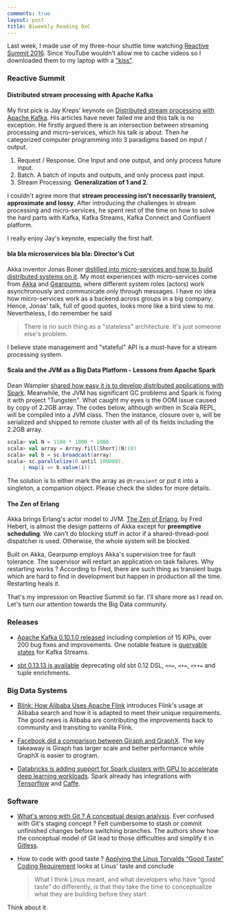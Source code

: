 ```yaml
---
comments: true
layout: post
title: Biweekly Reading 0xC
---
```



Last week, I made use of my three-hour shuttle time watching [Reactive Summit 2016](https://www.youtube.com/channel/UChUrUs_xAW2YiSV7iBWkzhw). Since YouTube wouldn't allow me to cache videos so I downloaded them to my laptop with a ["kiss"](https://www.kissyoutube.com/watch?v=DRK7WYNh6AA). 

### Reactive Summit

#### Distributed stream processing with Apache Kafka

My first pick is Jay Kreps' keynote on [Distributed stream processing with Apache Kafka](https://reactivesummit2016.sched.org/event/8B6K/distributed-stream-processing-with-apache-kafka). His articles have never failed me and this talk is no exception. He firstly argued there is an intersection between streaming processing and micro-services, which his talk is about. Then he categorized computer programming into 3 paradigms based on input / output.

  1. Request / Response. One Input and one output, and only process future input.
  2. Batch. A batch of inputs and outputs, and only process past input.
  3. Stream Processing. **Generalization of 1 and 2**. 

I couldn't agree more that **stream processing isn't necessarily transient, approximate and lossy**. After introducing the challenges in stream processing and micro-services, he spent rest of the time on how to solve the hard parts with Kafka, Kafka Streams, Kafka Connect and Confluent platform. 

I really enjoy Jay's keynote, especially the first half. 

#### bla bla microservices bla bla: Director’s Cut

Akka inventor Jonas Boner [distilled into micro-services and how to build distributed systems on it](https://reactivesummit2016.sched.org/event/7geD/bla-bla-microservices-bla-bla-directors-cut). My most experiences with micro-services come from [Akka](http://akka.io/) and [Gearpump](http://gearpump.apache.org), where different system roles (actors) work asynchronously and communicate only through messages. I have no idea how micro-services work as a backend across groups in a big company. Hence, Jonas' talk, full of good quotes, looks more like a bird view to me. Nevertheless, I do remember he said 

> There is no such thing as a "stateless" architecture. It's just someone else's problem.

I believe state management and "stateful" API is a must-have for a stream processing system. 

#### Scala and the JVM as a Big Data Platform - Lessons from Apache Spark

Dean Wampler [shared how easy it is to develop distributed applications with Spark](https://reactivesummit2016.sched.org/event/7emh/scala-and-the-jvm-as-a-big-data-platform-lessons-from-apache-spark). Meanwhile, the JVM has significant GC problems and Spark is fixing it with project "Tungsten". What caught my eyes is the OOM issue caused by copy of 2.2GB array. The codes below, although written in Scala REPL, will be compiled into a JVM class. Then the instance, closure over `b`,  will be serialized and shipped to remote cluster with all of its fields including the 2.2GB array.

```scala
scala> val N = 1100 * 1000 * 1000
scala> val array = Array.fill[Short](N)(0)
scala> val b = sc.broadcast(array)
scala> sc.parallelize(0 until 100000).
     | map(i => b.value(i))
```

The solution is to either mark the array as `@transient` or put it into a singleton, a companion object. Please check the slides for more details.

#### The Zen of Erlang

Akka brings Erlang's actor model to JVM. [The Zen of Erlang](https://reactivesummit2016.sched.org/event/7emY/the-zen-of-erlang), by Fred Hebert, is almost the design patterns of Akka except for **preemptive scheduling**. We can't do blocking stuff in actor if a shared-thread-pool dispatcher is used. Otherwise, the whole system will be blocked. 

Built on Akka, Gearpump employs Akka's supervision tree for fault tolerance. The supervisor will restart an application on task failures. Why restarting works ? According to Fred, there are such thing as transient bugs which are hard to find in development but happen in production all the time. Restarting heals it.

That's my impression on Reactive Summit so far. I'll share more as I read on. Let's turn our attention towards the Big Data community. 

### Releases

* [Apache Kafka 0.10.1.0 released](http://www.confluent.io/blog/announcing-apache-kafka-0-10-1-0/) including completion of 15 KIPs, over 200 bug fixes and improvements. One notable feature is [queryable states](https://cwiki.apache.org/confluence/display/KAFKA/KIP-67%3A+Queryable+state+for+Kafka+Streams) for Kafka Streams.

* [sbt 0.13.13 is available](http://notes.implicit.ly/post/152428448989/sbt-013-01313) deprecating old sbt 0.12 DSL, `<<=`, `<+=`, `<++=` and tuple enrichments.

### Big Data Systems

* [Blink: How Alibaba Uses Apache Flink](http://data-artisans.com/blink-flink-alibaba-search/) introduces Flink's usage at Alibaba search and how it is adapted to meet their unique requirements. The good news is Alibaba are contributing the improvements back to community and transiting to vanilla Flink.

* [Facebook did a comparison between Giraph and GraphX](https://code.facebook.com/posts/319004238457019/a-comparison-of-state-of-the-art-graph-processing-systems/). The key takeaway is Giraph has larger scale and better performance while GraphX is easier to program. 

* [Databricks is adding support for Spark clusters with GPU to accelerate deep learning workloads](https://databricks.com/blog/2016/10/27/gpu-acceleration-in-databricks.html). Spark already has integrations with [Tensorflow](https://github.com/databricks/tensorframes) and [Caffe](http://caffe.berkeleyvision.org/). 

### Software 

* [What's wrong with Git ? A conceptual design analysis](https://blog.acolyer.org/2016/10/24/whats-wrong-with-git-a-conceptual-design-analysis/). Ever confused with Git's staging concept ? Felt cumbersome to stash or commit unfinished changes before switching branches. The authors show how the conceptual model of Git lead to those difficulties and simplify it in [Gitless](http://gitless.com/).

* How to code with good taste ? [Applying the Linus Torvalds “Good Taste” Coding Requirement](https://medium.com/@bartobri/applying-the-linus-tarvolds-good-taste-coding-requirement-99749f37684a#.leqrzi260) looks at Linus' taste and conclude

	> What I think Linus meant, and what developers who have “good taste” do differently, is that they take the time to conceptualize what they are building before they start.
	
Think about it. 







